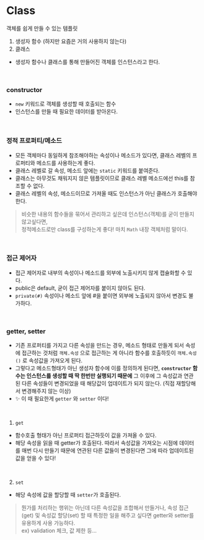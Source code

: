 # Class

객체를 쉽게 만들 수 있는 템플릿

1. 생성자 함수 (하지만 요즘은 거의 사용하지 않는다)
2. 클래스

- 생성자 함수나 클래스를 통해 만들어진 객체를 인스턴스라고 한다.

<br>

### constructor

- `new` 키워드로 객체를 생성할 때 호출되는 함수
- 인스턴스를 만들 때 필요한 데이터를 받아온다.

<br>

### 정적 프로퍼티/메소드

- 모든 객체마다 동일하게 참조해야하는 속성이나 메소드가 있다면, 클래스 레벨의 프로퍼티와 메소드를 사용하는게 좋다.
- 클래스 레벨로 갈 속성, 메소드 앞에는 `static` 키워드를 붙여준다.
- 클래스는 아무것도 채워지지 않은 템플릿이므로 클래스 레벨 메소드에선 this를 참조할 수 없다.
- 클래스 레벨의 속성, 메소드이므로 가져올 때도 인스턴스가 아닌 클래스가 호출해야한다.

> 비슷한 내용의 함수들을 묶어서 관리하고 싶은데 인스턴스(객체)를 굳이 만들지 않고싶다면, <br>정적메소드로만 class를 구성하는게 좋다! 마치 `Math` 내장 객체처럼 말이다.

<br>

### 접근 제어자

- 접근 제어자로 내부의 속성이나 메소드를 외부에 노출시키지 않게 캡슐화할 수 있다.
- public은 default, 굳이 접근 제어자를 붙이지 않아도 된다.
- `private(#)` 속성이나 메소드 앞에 #을 붙이면 외부에 노출되지 않아서 변경도 불가하다.

<br>

### getter, setter

- 기존 프로퍼티를 가지고 다른 속성을 만드는 경우, 메소드 형태로 만들게 되서 속성에 접근하는 것처럼 `객체.속성` 으로 접근하는 게 아니라 함수를 호출하듯이 `객체.속성()` 로 속성값을 가져오게 된다.
- 그렇다고 메소드형태가 아닌 생성자 함수에 이를 정의하게 된다면, **`constructor` 함수는 인스턴스를 생성할 때 딱 한번만 실행되기 때문에** 그 이후에 그 속성값과 연관된 다른 속성들이 변경되었을 때 해당값이 업데이트가 되지 않는다. (직접 재할당해서 변경해주지 않는 이상)
- ✨ 이 때 필요한게 `getter` 와 `setter` 이다!

<br>

1. `get`

- 함수호출 형태가 아닌 프로퍼티 접근하듯이 값을 가져올 수 있다.
- 해당 속성을 읽을 때 getter가 호출된다. 따라서 속성값을 가져오는 시점에 데이터를 매번 다시 만들기 때문에 연관된 다른 값들이 변경된다면 그에 따라 업데이트된 값을 얻을 수 있다!

<br>

2. `set`

- 해당 속성에 값을 할당할 때 `setter`가 호출된다.

> 뭔가를 처리하는 행위는 아닌데 다른 속성값을 조합해서 만들거나, 속성 접근(get) 및 속성값 할당(set) 할 때 특정한 일을 해주고 싶다면 getter와 setter를 유용하게 사용 가능하다. <br> ex) validation 체크, 값 제한 등...
